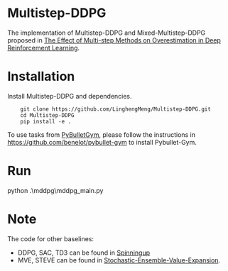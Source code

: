 # Multistep-DDPG
The implementation of Multistep-DDPG and Mixed-Multistep-DDPG proposed in [The Effect of Multi-step Methods on Overestimation in Deep Reinforcement Learning](https://arxiv.org/pdf/2006.12692.pdf).

Installation
============
Install Multistep-DDPG and dependencies.

```
    git clone https://github.com/LinghengMeng/Multistep-DDPG.git
    cd Multistep-DDPG
    pip install -e .
```
To use tasks from [PyBulletGym](https://github.com/benelot/pybullet-gym), please follow the instructions
in https://github.com/benelot/pybullet-gym to install Pybullet-Gym.

Run
============
python .\mddpg\mddpg_main.py

Note
============
The code for other baselines:
* DDPG, SAC, TD3 can be found in [Spinningup](https://spinningup.openai.com/en/latest/)
* MVE, STEVE can be found in [Stochastic-Ensemble-Value-Expansion](https://github.com/LinghengMeng/Stochastic-Ensemble-Value-Expansion.git).
